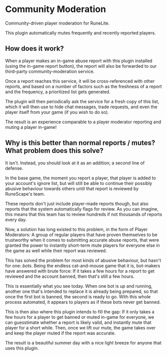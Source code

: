 # Community Moderation

Community-driven player moderation for RuneLite.

This plugin automatically mutes frequently and recently reported players.

## How does it work?

When a player makes an in-game abuse report with this plugin installed (using the in-game report button),
the report will also be forwarded to our third-party community-moderation service.

Once a report reaches this service, it will be cross-referenced with other reports, and based on a number of factors
such as the freshness of a report and the frequency, a prioritized list gets generated.

The plugin will then periodically ask the service for a fresh copy of this list, which it will then use
to hide chat messages, trade requests, and even the player itself from your game (if you wish to do so).

The result is an experience comparable to a player moderator reporting and muting a player in-game!

## Why is this better than normal reports / mutes? What problem does this solve?

It isn't. Instead, you should look at it as an addition; a second line of defense.

In the base game, the moment you report a player, that player is added to your account's ignore list, but will still be
able to continue their possibly abusive behaviour towards others until that report is reviewed by RuneScape's team.

These reports don't just include player-made reports though, but also reports that the system automatically flags for
review. As you can imagine, this means that this team has to review hundreds if not thousands of reports every day.

Now, a solution has long existed to this problem, in the form of Player Moderators: A group of regular players that
have proven themselves to be trustworthy when it comes to submitting accurate abuse reports, that were granted the
power to instantly short-term mute players for everyone else in the game as well while their report was reviewed.

This has solved the problem for most kinds of abusive behaviour, but hasn't for one: _bots_. Being the endless 
cat-and-mouse game that it is, bot-makers have answered with brute force: If it takes a few hours for a report to get
reviewed and the account banned, then that's still a few hours. 

This is essentially what you see today. When one bot is up and running, another one that's intended to replace it is
already being prepared, so that once the first bot is banned, the second is ready to go. With this whole process
automated, it appears to players as if these bots never get banned.

This is then also where this plugin intends to fill the gap: If it only takes a few hours for a player to get banned or
muted in-game for everyone, we can guesstimate whether a report is likely valid, and instantly mute that player for
a short while. Then, once we lift our mute, the game takes over and keep the player muted if the report was accurate.

The result is a beautiful summer day with a nice light breeze for anyone that uses this plugin.
